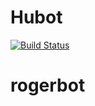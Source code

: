 # Hubot

[![Build Status](https://travis-ci.org/actano/hubot.svg?branch=master)](https://travis-ci.org/actano/hubot)
# rogerbot
